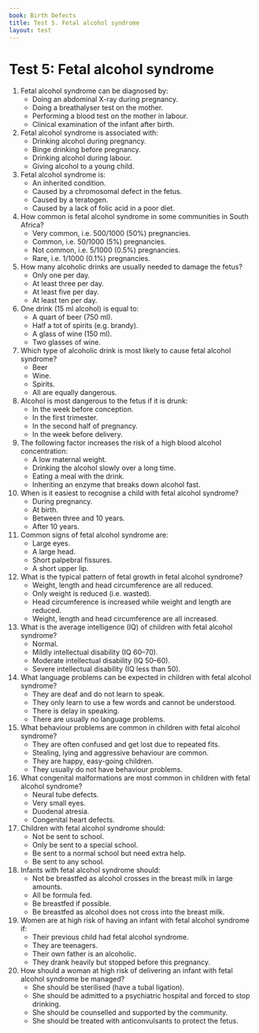 ```yaml
---
book: Birth Defects
title: Test 5. Fetal alcohol syndrome
layout: test
---
```


# Test 5: Fetal alcohol syndrome

1.	Fetal alcohol syndrome can be diagnosed by:
	*	Doing an abdominal X-ray during pregnancy.
	*	Doing a breathalyser test on the mother.
	*	Performing a blood test on the mother in labour.
	*	Clinical examination of the infant after birth.
2.	Fetal alcohol syndrome is associated with:
	*	Drinking alcohol during pregnancy.
	*	Binge drinking before pregnancy.
	*	Drinking alcohol during labour.
	*	Giving alcohol to a young child.
3.	Fetal alcohol syndrome is:
	*	An inherited condition.
	*	Caused by a chromosomal defect in the fetus.
	*	Caused by a teratogen.
	*	Caused by a lack of folic acid in a poor diet.
4.	How common is fetal alcohol syndrome in some communities in South Africa?
	*	Very common, i.e. 500/1000 (50%) pregnancies.
	*	Common, i.e. 50/1000 (5%) pregnancies.
	*	Not common, i.e. 5/1000 (0.5%) pregnancies.
	*	Rare, i.e. 1/1000 (0.1%) pregnancies.
5.	How many alcoholic drinks are usually needed to damage the fetus?
	*	Only one per day.
	*	At least three per day.
	*	At least five per day.
	*	At least ten per day.
6.	One drink (15 ml alcohol) is equal to:
	*	A quart of beer (750 ml).
	*	Half a tot of spirits (e.g. brandy).
	*	A glass of wine (150 ml).
	*	Two glasses of wine.
7.	Which type of alcoholic drink is most likely to cause fetal alcohol syndrome?
	*	Beer
	*	Wine.
	*	Spirits.
	*	All are equally dangerous.
8.	Alcohol is most dangerous to the fetus if it is drunk:
	*	In the week before conception.
	*	In the first trimester.
	*	In the second half of pregnancy.
	*	In the week before delivery.
9.	The following factor increases the risk of a high blood alcohol concentration:
	*	A low maternal weight.
	*	Drinking the alcohol slowly over a long time.
	*	Eating a meal with the drink.
	*	Inheriting an enzyme that breaks down alcohol fast.
10.	When is it easiest to recognise a child with fetal alcohol syndrome?
	*	During pregnancy.
	*	At birth.
	*	Between three and 10 years.
	*	After 10 years.
11.	Common signs of fetal alcohol syndrome are:
	*	Large eyes.
	*	A large head.
	*	Short palpebral fissures.
	*	A short upper lip.
12.	What is the typical pattern of fetal growth in fetal alcohol syndrome?
	*	Weight, length and head circumference are all reduced.
	*	Only weight is reduced (i.e. wasted).
	*	Head circumference is increased while weight and length are reduced.
	*	Weight, length and head circumference are all increased.
13.	What is the average intelligence (IQ) of children with fetal alcohol syndrome?
	*	Normal.
	*	Mildly intellectual disability (IQ 60–70).
	*	Moderate intellectual disability (IQ 50–60).
	*	Severe intellectual disability (IQ less than 50).
14.	What language problems can be expected in children with fetal alcohol syndrome?
	*	They are deaf and do not learn to speak.
	*	They only learn to use a few words and cannot be understood.
	*	There is delay in speaking.
	*	There are usually no language problems.
15.	What behaviour problems are common in children with fetal alcohol syndrome?
	*	They are often confused and get lost due to repeated fits.
	*	Stealing, lying and aggressive behaviour are common.
	*	They are happy, easy-going children.
	*	They usually do not have behaviour problems.
16.	What congenital malformations are most common in children with fetal alcohol syndrome?
	*	Neural tube defects.
	*	Very small eyes.
	*	Duodenal atresia.
	*	Congenital heart defects.
17.	Children with fetal alcohol syndrome should:
	*	Not be sent to school.
	*	Only be sent to a special school.
	*	Be sent to a normal school but need extra help.
	*	Be sent to any school.
18.	Infants with fetal alcohol syndrome should:
	*	Not be breastfed as alcohol crosses in the breast milk in large amounts.
	*	All be formula fed.
	*	Be breastfed if possible.
	*	Be breastfed as alcohol does not cross into the breast milk.
19.	Women are at high risk of having an infant with fetal alcohol syndrome if:
	*	Their previous child had fetal alcohol syndrome.
	*	They are teenagers.
	*	Their own father is an alcoholic.
	*	They drank heavily but stopped before this pregnancy.
20.	How should a woman at high risk of delivering an infant with fetal alcohol syndrome be managed?
	*	She should be sterilised (have a tubal ligation).
	*	She should be admitted to a psychiatric hospital and forced to stop drinking.
	*	She should be counselled and supported by the community.
	*	She should be treated with anticonvulsants to protect the fetus.
